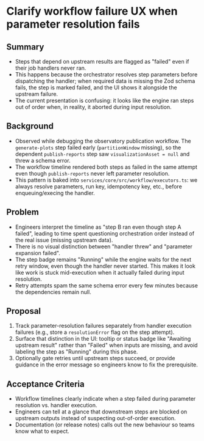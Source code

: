 # Clarify workflow failure UX when parameter resolution fails

## Summary
- Steps that depend on upstream results are flagged as "failed" even if their job handlers never ran.
- This happens because the orchestrator resolves step parameters before dispatching the handler; when required data is missing the Zod schema fails, the step is marked failed, and the UI shows it alongside the upstream failure.
- The current presentation is confusing: it looks like the engine ran steps out of order when, in reality, it aborted during input resolution.

## Background
- Observed while debugging the observatory publication workflow. The `generate-plots` step failed early (`partitionWindow` missing), so the dependent `publish-reports` step saw `visualizationAsset = null` and threw a schema error.
- The workflow timeline rendered both steps as failed in the same attempt even though `publish-reports` never left parameter resolution.
- This pattern is baked into `services/core/src/workflow/executors.ts`: we always resolve parameters, run key, idempotency key, etc., before enqueuing/execing the handler.

## Problem
- Engineers interpret the timeline as "step B ran even though step A failed", leading to time spent questioning orchestration order instead of the real issue (missing upstream data).
- There is no visual distinction between "handler threw" and "parameter expansion failed".
- The step badge remains "Running" while the engine waits for the next retry window, even though the handler never started. This makes it look like work is stuck mid-execution when it actually failed during input resolution.
- Retry attempts spam the same schema error every few minutes because the dependencies remain null.

## Proposal
1. Track parameter-resolution failures separately from handler execution failures (e.g., store a `resolutionError` flag on the step attempt).
2. Surface that distinction in the UI: tooltip or status badge like "Awaiting upstream result" rather than "Failed" when inputs are missing, and avoid labeling the step as "Running" during this phase.
3. Optionally gate retries until upstream steps succeed, or provide guidance in the error message so engineers know to fix the prerequisite.

## Acceptance Criteria
- Workflow timelines clearly indicate when a step failed during parameter resolution vs. handler execution.
- Engineers can tell at a glance that downstream steps are blocked on upstream outputs instead of suspecting out-of-order execution.
- Documentation (or release notes) calls out the new behaviour so teams know what to expect.
